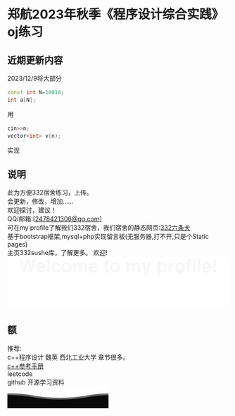 
# 郑航2023年秋季《程序设计综合实践》oj练习

## 近期更新内容

2023/12/9将大部分  

```c++
const int N=10010;
int a[N];
```

用

```c++
cin>>n;
vector<int> v(n);
```

实现

## 说明

此为方便332宿舍练习，上传。  
会更新，修改，增加......  
欢迎探讨，建议！  
QQ/邮箱:[2478421306@qq.com]  
可在my profile了解我们332宿舍，我们宿舍的静态网页:[332六条犬](https://xfk215.github.io/332sushe/)  
基于bootstrap框架,mysql+php实现留言板(无服务器,打不开,只是个Static pages)  
主页332sushe库，了解更多。
欢迎!  
![Alt text](assets/Bottom_up.svg)  



## 额

推荐:  
c++程序设计  魏英   西北工业大学  章节很多。  
[c++参考手册](https://zh.cppreference.com/w/%E9%A6%96%E9%A1%B5)   
leetcode  
github 开源学习资料  
![Alt text](assets/Bottom_down.svg)




